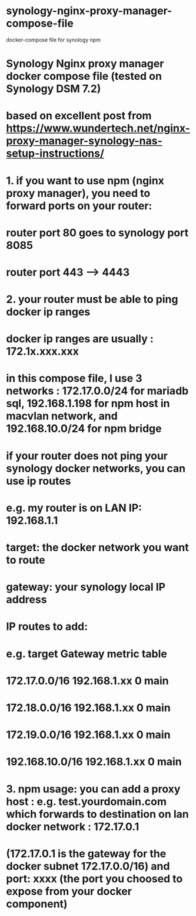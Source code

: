 # synology-nginx-proxy-manager-compose-file
docker-compose file for synology npm

# Synology Nginx proxy manager docker compose file (tested on Synology DSM 7.2)
# based on excellent post from https://www.wundertech.net/nginx-proxy-manager-synology-nas-setup-instructions/

# 1. if you want to use npm (nginx proxy manager), you need to forward ports on your router:
# router port 80 goes to synology port 8085
# router port 443     -->              4443 
# 2. your router must be able to ping docker ip ranges
# docker ip ranges are usually : 172.1x.xxx.xxx
# in this compose file, I use 3 networks : 172.17.0.0/24 for mariadb sql, 192.168.1.198 for npm host in macvlan network,  and 192.168.10.0/24 for npm bridge
# if your router does not ping your synology docker networks, you can use ip routes
# e.g. my router is on LAN IP: 192.168.1.1
# target: the docker network you want to route
# gateway: your synology local IP address
# IP routes to add:
# e.g.   target              Gateway          metric    table
#      172.17.0.0/16      192.168.1.xx          0        main
#      172.18.0.0/16      192.168.1.xx          0        main
#      172.19.0.0/16      192.168.1.xx          0        main
#      192.168.10.0/16    192.168.1.xx          0        main

# 3. npm usage: you can add a proxy host : e.g. test.yourdomain.com which forwards to destination on lan docker network : 172.17.0.1 
#    (172.17.0.1 is the gateway for the docker subnet 172.17.0.0/16) and port: xxxx (the port you choosed to expose from your docker component) 

